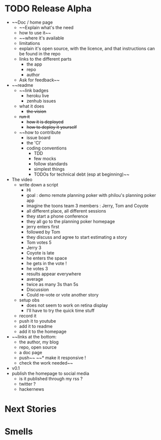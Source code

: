 # TODO Release Alpha

* ~~Doc / home page
    * ~~Explain what's the need
    * how to use it~~
    * ~~where it's available
    * limitations
    * explain it's open source, with the licence, and that instructions can be found in the repo
    * links to the different parts
        * the app
        * repo
        * author
    * Ask for feedback~~
* ~~readme
    * ~~link badges
      * heroku live
      * zenhub issues
    * what it does
      * ~~the vision~~
    * ~~run it~~
      * ~~how it is deployed~~
      * ~~how to deploy it yourself~~
    * ~~how to contribute
      * issue board
      * the 'CI'
      * coding conventions
        * TDD
        * few mocks
        * follow standards
        * simplest things
        * TODOs for technical debt (esp at beginning)~~
* The video
    * write down a script
      * Hi
      * goal : demo remote planning poker with philou's planning poker app
      * imagine the toons team 3 members : Jerry, Tom and Coyote
      * all different place, all different sessions
      * they start a phone conference
      * they all go to the planning poker homepage
      * jerry enters first
      * followed by Tom
      * they discuss and agree to start estimating a story
      * Tom votes 5
      * Jerry 3
      * Coyote is late
      * he enters the space
      * he gets in the vote !
      * he votes 3
      * results appear everywhere
      * average
      * twice as many 3s than 5s
      * Discussion
      * Could re-vote or vote another story
    * setup obs
      * does not seem to work on retina display
      * I'll have to try the quick time stuff
    * record it
    * push it to youtube
    * add it to readme
    * add it to the homepage
* ~~links at the bottom:
    * the author, my blog
    * repo, open source
    * a doc page
    * push~~
~~* make it responsive !
    * check the work needed~~
* v0.1
* publish the homepage to social media
    * is it published through my rss ?
    * twitter ?
    * hackernews

# Next Stories
# Smells
